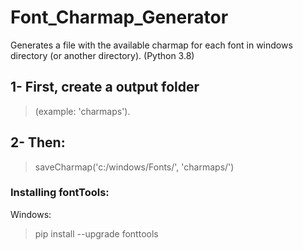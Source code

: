# Font_Charmap_Generator
Generates a file with the available charmap for each font in windows directory (or another directory).
(Python 3.8)

## 1- First, create a output folder 
>(example: 'charmaps').


## 2- Then:

> saveCharmap('c:/windows/Fonts/', 'charmaps/')


### Installing fontTools:

Windows:
>  pip install --upgrade fonttools
